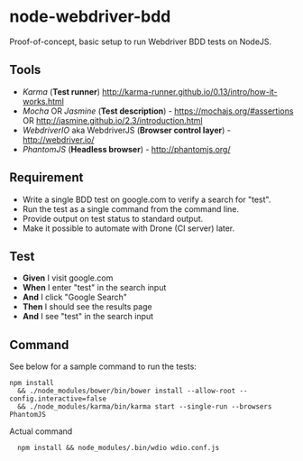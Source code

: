 # node-webdriver-bdd

Proof-of-concept, basic setup to run Webdriver BDD tests on NodeJS.

## Tools

* *Karma* (**Test runner**) http://karma-runner.github.io/0.13/intro/how-it-works.html
* *Mocha* OR *Jasmine* (**Test description**) - https://mochajs.org/#assertions OR http://jasmine.github.io/2.3/introduction.html
* *WebdriverIO* aka WebdriverJS (**Browser control layer**) - http://webdriver.io/
* *PhantomJS* (**Headless browser**) - http://phantomjs.org/

## Requirement

* Write a single BDD test on google.com to verify a search for "test".
* Run the test as a single command from the command line.
* Provide output on test status to standard output.
* Make it possible to automate with Drone (CI server) later.

## Test

* **Given** I visit google.com
* **When** I enter "test" in the search input
* **And** I click "Google Search"
* **Then** I should see the results page
* **And** I see "test" in the search input

## Command

See below for a sample command to run the tests:

```
npm install 
  && ./node_modules/bower/bin/bower install --allow-root --config.interactive=false 
  && ./node_modules/karma/bin/karma start --single-run --browsers PhantomJS
```

Actual command

```
  npm install && node_modules/.bin/wdio wdio.conf.js
```